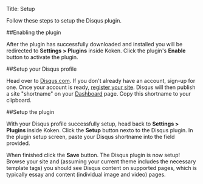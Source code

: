 Title: Setup

Follow these steps to setup the Disqus plugin.

##Enabling the plugin

After the plugin has successfully downloaded and installed you will be redirected to **Settings > Plugins** inside Koken. Click the plugin's **Enable** button to activate the plugin.

##Setup your Disqus profile

Head over to [Disqus.com](http://disqus.com/). If you don't already have an account, sign-up for one. Once your account is ready, [register your site](https://disqus.com/admin/signup/). Disqus will then publish a site "shortname" on your [Dashboard](http://disqus.com/dashboard/) page. Copy this shortname to your clipboard.

##Setup the plugin

With your Disqus profile successfully setup, head back to **Settings > Plugins** inside Koken. Click the **Setup** button nexto to the Disqus plugin. In the plugin setup screen, paste your Disqus shortname into the field provided.

When finished click the **Save** button. The Disqus plugin is now setup! Browse your site and (assuming your current theme includes the necessary template tags) you should see Disqus content on supported pages, which is typically essay and content (individual image and video) pages.